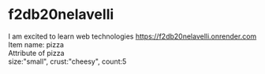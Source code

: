 # f2db20nelavelli
I am excited to learn web technologies
https://f2db20nelavelli.onrender.com
Item name: pizza<br>
Attribute of pizza<br>
size:"small", crust:"cheesy", count:5
